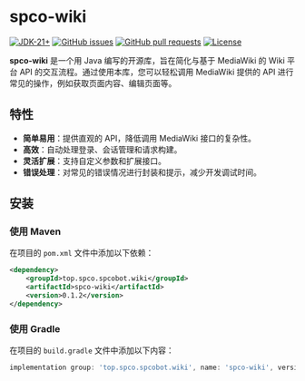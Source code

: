 # spco-wiki

[![JDK-21+](https://img.shields.io/badge/JDK-21+-blue)](https://adoptium.net)
[![GitHub issues](https://img.shields.io/github/issues/SpCoGov/spco-wiki)](https://github.com/SpCoGov/spco-wiki/issues)
[![GitHub pull requests](https://img.shields.io/github/issues-pr/SpCoGov/spco-wiki)](https://github.com/SpCoGov/spco-wiki/pulls)
[![License](https://img.shields.io/github/license/SpCoGov/spco-wiki)](https://github.com/SpCoGov/spco-wiki/blob/master/LICENSE)

**spco-wiki** 是一个用 Java 编写的开源库，旨在简化与基于 MediaWiki 的 Wiki 平台 API 的交互流程。通过使用本库，您可以轻松调用 MediaWiki 提供的 API 进行常见的操作，例如获取页面内容、编辑页面等。

## 特性

- **简单易用**：提供直观的 API，降低调用 MediaWiki 接口的复杂性。
- **高效**：自动处理登录、会话管理和请求构建。
- **灵活扩展**：支持自定义参数和扩展接口。
- **错误处理**：对常见的错误情况进行封装和提示，减少开发调试时间。

## 安装

### 使用 Maven

在项目的 `pom.xml` 文件中添加以下依赖：

```xml
<dependency>
    <groupId>top.spco.spcobot.wiki</groupId>
    <artifactId>spco-wiki</artifactId>
    <version>0.1.2</version>
</dependency>
```

### 使用 Gradle

在项目的 `build.gradle` 文件中添加以下内容：

```groovy
implementation group: 'top.spco.spcobot.wiki', name: 'spco-wiki', version: '0.1.2'
```